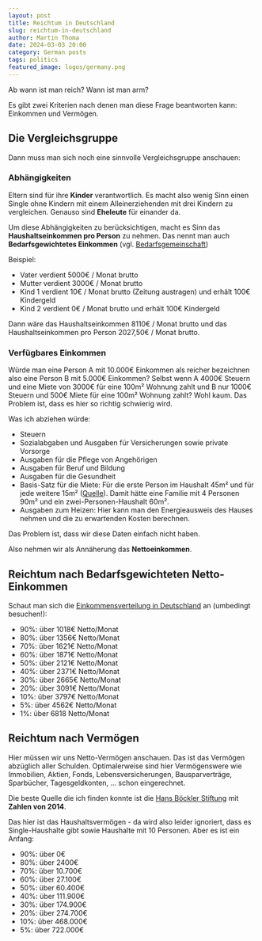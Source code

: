 ```yaml
---
layout: post
title: Reichtum in Deutschland
slug: reichtum-in-deutschland
author: Martin Thoma
date: 2024-03-03 20:00
category: German posts
tags: politics
featured_image: logos/germany.png
---
```

Ab wann ist man reich? Wann ist man arm?

Es gibt zwei Kriterien nach denen man diese Frage beantworten kann: Einkommen und Vermögen.

## Die Vergleichsgruppe
Dann muss man sich noch eine sinnvolle Vergleichsgruppe anschauen:

### Abhängigkeiten
Eltern sind für ihre **Kinder** verantwortlich. Es macht also wenig Sinn einen
Single ohne Kindern mit einem Alleinerziehenden mit drei Kindern zu vergleichen.
Genauso sind **Eheleute** für einander da.

Um diese Abhängigkeiten zu berücksichtigen, macht es Sinn das
**Haushaltseinkommen pro Person** zu nehmen. Das nennt man auch
**Bedarfsgewichtetes Einkommen** (vgl. [Bedarfsgemeinschaft](https://de.wikipedia.org/wiki/Bedarfsgemeinschaft))

Beispiel:

* Vater verdient 5000€ / Monat brutto
* Mutter verdient 3000€ / Monat brutto
* Kind 1 verdient 10€ / Monat brutto (Zeitung austragen) und erhält 100€ Kindergeld
* Kind 2 verdient 0€ / Monat brutto und erhält 100€ Kindergeld

Dann wäre das Haushaltseinkommen 8110€ / Monat brutto und das Haushaltseinkommen
pro Person 2027,50€ / Monat brutto.

### Verfügbares Einkommen

Würde man eine Person A mit 10.000€ Einkommen als reicher bezeichnen also eine
Person B mit 5.000€ Einkommen? Selbst wenn A 4000€ Steuern und eine Miete von
3000€ für eine 100m² Wohnung zahlt und B nur 1000€ Steuern und 500€ Miete für
eine 100m² Wohnung zahlt? Wohl kaum. Das Problem ist, dass es hier so richtig
schwierig wird.

Was ich abziehen würde:

* Steuern
* Sozialabgaben und Ausgaben für Versicherungen sowie private Vorsorge
* Ausgaben für die Pflege von Angehörigen
* Ausgaben für Beruf und Bildung
* Ausgaben für die Gesundheit
* Basis-Satz für die Miete: Für die erste Person im Haushalt 45m² und für jede
  weitere 15m² ([Quelle](https://www.enableme.de/de/artikel/wohnungsgrossen-fur-menschen-mit-behinderung-2362)).
  Damit hätte eine Familie mit 4 Personen 90m² und ein zwei-Personen-Haushalt 60m².
* Ausgaben zum Heizen: Hier kann man den Energieausweis des Hauses nehmen und
  die zu erwartenden Kosten berechnen.

Das Problem ist, dass wir diese Daten einfach nicht haben.

Also nehmen wir als Annäherung das **Nettoeinkommen**.

## Reichtum nach Bedarfsgewichteten Netto-Einkommen

Schaut man sich die [Einkommensverteilung in Deutschland](https://www.iwkoeln.de/presse/interaktive-grafiken/judith-niehues-maximilian-stockhausen-einkommensverteilung-in-deutschland.html) an (umbedingt besuchen!):

* 90%: über 1018€ Netto/Monat
* 80%: über 1356€ Netto/Monat
* 70%: über 1621€ Netto/Monat
* 60%: über 1871€ Netto/Monat
* 50%: über 2121€ Netto/Monat
* 40%: über 2371€ Netto/Monat
* 30%: über 2665€ Netto/Monat
* 20%: über 3091€ Netto/Monat
* 10%: über 3797€ Netto/Monat
* 5%: über 4562€ Netto/Monat
* 1%: über 6818 Netto/Monat

## Reichtum nach Vermögen

Hier müssen wir uns Netto-Vermögen anschauen. Das ist das Vermögen abzüglich
aller Schulden. Optimalerweise sind hier Vermögenswere wie Immobilien, Aktien,
Fonds, Lebensversicherungen, Bausparverträge, Sparbücher, Tagesgeldkonten, ...
schon eingerechnet.

Die beste Quelle die ich finden konnte ist die [Hans Böckler Stiftung](https://www.boeckler.de/de/boeckler-impuls-wie-sind-die-vermoegen-in-deutschland-verteilt-3579.htm) mit
**Zahlen von 2014**.

Das hier ist das Haushaltsvermögen - da wird also leider ignoriert, dass es
Single-Haushalte gibt sowie Haushalte mit 10 Personen. Aber es ist ein Anfang:

* 90%: über 0€
* 80%: über 2400€
* 70%: über 10.700€
* 60%: über 27.100€
* 50%: über 60.400€
* 40%: über 111.900€
* 30%: über 174.900€
* 20%: über 274.700€
* 10%: über 468.000€
* 5%: über 722.000€
